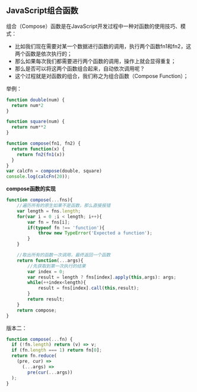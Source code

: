 ## JavaScript组合函数

组合（Compose）函数是在JavaScript开发过程中一种对函数的使用技巧、模式：

- 比如我们现在需要对某一个数据进行函数的调用，执行两个函数fn1和fn2，这两个函数是依次执行的；
- 那么如果每次我们都需要进行两个函数的调用，操作上就会显得重复；
- 那么是否可以将这两个函数组合起来，自动依次调用呢？
- 这个过程就是对函数的组合，我们称之为组合函数（Compose Function）；



举例：

```js
function double(num) {
  return num*2
}

function square(num) {
  return num**2
}

function compose(fn1, fn2) {
  return function(x) {
    return fn2(fn1(x))
  }
}
var calcFn = compose(double, square)
console.log(calcFn(20));
```



**compose函数的实现**

```js
function compose(...fns){
    //遍历所有的原生如果不是函数，那么直接报错
    var length = fns.length;
    for(var i = 0 ;i < length; i++){
        var fn = fns[i];
        if(typeof fn !== 'function'){
            throw new TypeError('Expected a function');
        }
    }

    //取出所有的函数一次调用，最终返回一个函数
    return function(...args){
        //先获取到第一次执行的结果
        var index = 0;
        var result = length ? fns[index].apply(this,args): args;
        while(++index<length){
            result = fns[index].call(this,result);
        }
        return result;
    }
    return compose;
}

```



版本二：

```js
function compose(...fn) {
  if (!fn.length) return (v) => v;
  if (fn.length === 1) return fn[0];
  return fn.reduce(
    (pre, cur) =>
      (...args) =>
        pre(cur(...args))
  );
}
```


